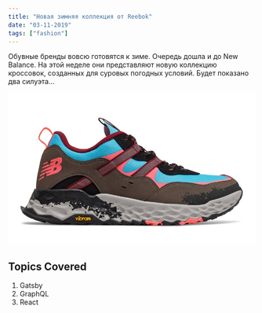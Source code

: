 ```yaml
---
title: "Новая зимняя коллекция от Reebok"
date: "03-11-2019"
tags: ["fashion"]
---
```


Обувные бренды вовсю готовятся к зиме. Очередь дошла и до New
Balance. На этой неделе они представляют новую коллекцию кроссовок,
созданных для суровых погодных условий. Будет показано два
силуэта...

![Nb](./nb.jpg)

## Topics Covered

1. Gatsby
2. GraphQL
3. React